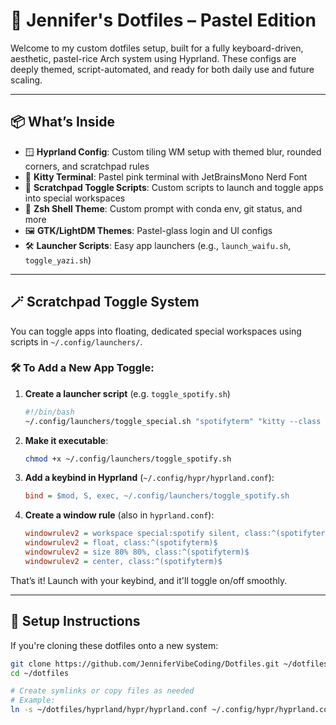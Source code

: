 # 🍬 Jennifer's Dotfiles – Pastel Edition

Welcome to my custom dotfiles setup, built for a fully keyboard-driven, aesthetic, pastel-rice Arch system using Hyprland. These configs are deeply themed, script-automated, and ready for both daily use and future scaling.

---

## 📦 What’s Inside

- 🪟 **Hyprland Config**: Custom tiling WM setup with themed blur, rounded corners, and scratchpad rules
- 🌸 **Kitty Terminal**: Pastel pink terminal with JetBrainsMono Nerd Font
- 🔀 **Scratchpad Toggle Scripts**: Custom scripts to launch and toggle apps into special workspaces
- 🐚 **Zsh Shell Theme**: Custom prompt with conda env, git status, and more
- 🖼️ **GTK/LightDM Themes**: Pastel-glass login and UI configs
- 🛠️ **Launcher Scripts**: Easy app launchers (e.g., `launch_waifu.sh`, `toggle_yazi.sh`)

---

## 🪄 Scratchpad Toggle System

You can toggle apps into floating, dedicated special workspaces using scripts in `~/.config/launchers/`.

### 🛠️ To Add a New App Toggle:

1. **Create a launcher script** (e.g. `toggle_spotify.sh`)
    ```bash
    #!/bin/bash
    ~/.config/launchers/toggle_special.sh "spotifyterm" "kitty --class spotifyterm -e ncspot" "special:spotify"
    ```

2. **Make it executable**:
    ```bash
    chmod +x ~/.config/launchers/toggle_spotify.sh
    ```

3. **Add a keybind in Hyprland** (`~/.config/hypr/hyprland.conf`):
    ```ini
    bind = $mod, S, exec, ~/.config/launchers/toggle_spotify.sh
    ```

4. **Create a window rule** (also in `hyprland.conf`):
    ```ini
    windowrulev2 = workspace special:spotify silent, class:^(spotifyterm)$
    windowrulev2 = float, class:^(spotifyterm)$
    windowrulev2 = size 80% 80%, class:^(spotifyterm)$
    windowrulev2 = center, class:^(spotifyterm)$
    ```

That’s it! Launch with your keybind, and it'll toggle on/off smoothly.

---

## 🚀 Setup Instructions

If you're cloning these dotfiles onto a new system:

```bash
git clone https://github.com/JenniferVibeCoding/Dotfiles.git ~/dotfiles
cd ~/dotfiles

# Create symlinks or copy files as needed
# Example:
ln -s ~/dotfiles/hyprland/hypr/hyprland.conf ~/.config/hypr/hyprland.conf
